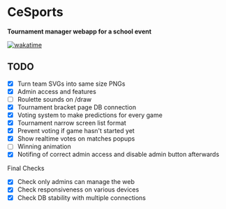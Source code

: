# CeSports

**Tournament manager webapp for a school event**

[![wakatime](https://wakatime.com/badge/user/43299b95-37b5-4319-89dd-7bbef7fb1dcb/project/c97cbd33-1164-4dc6-88b0-50f17e6377bb.svg)](https://wakatime.com/projects/CeSports)

## TODO

- [x] Turn team SVGs into same size PNGs
- [x] Admin access and features
- [ ] Roulette sounds on /draw
- [x] Tournament bracket page DB connection
- [x] Voting system to make predictions for every game
- [x] Tournament narrow screen list format
- [x] Prevent voting if game hasn't started yet
- [x] Show realtime votes on matches popups
- [ ] Winning animation
- [x] Notifing of correct admin access and disable admin button afterwards

Final Checks

- [x] Check only admins can manage the web
- [x] Check responsiveness on various devices
- [x] Check DB stability with multiple connections
